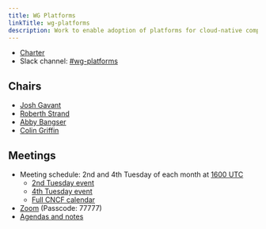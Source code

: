 ```yaml
---
title: WG Platforms
linkTitle: wg-platforms
description: Work to enable adoption of platforms for cloud-native computing.
---
```


* [Charter](https://github.com/cncf/tag-app-delivery/tree/main/platforms-wg/charter)
* Slack channel: [#wg-platforms](https://cloud-native.slack.com/archives/C020RHD43BP)

## Chairs

* [Josh Gavant](https://github.com/joshgav)
* [Roberth Strand](https://github.com/roberthstrand)
* [Abby Bangser](https://github.com/abangser)
* [Colin Griffin](https://github.com/krumware)

## Meetings

* Meeting schedule: 2nd and 4th Tuesday of each month at [1600 UTC](https://www.timeanddate.com/worldclock/converter.html?iso=20221213T160000&p1=1440)
    * [2nd Tuesday event](https://calendar.google.com/calendar/u/0/r/week/2022/12/13?eid=MDAxZmVpMGE5aDc3a283dGd2Y2YwcnZuYTFfMjAyMjEyMTNUMTYwMDAwWiBsaW51eGZvdW5kYXRpb24ub3JnX281YXZqbHZ0MmNhZTlicTdhOTVlbWM0NzQwQGc)
    * [4th Tuesday event](https://calendar.google.com/calendar/u/0/r/week/2022/12/27?eid=NGhyOHY1ZWVrbDliODY3bXU5ZnRtYWo0ZGdfMjAyMjEyMjdUMTYwMDAwWiBsaW51eGZvdW5kYXRpb24ub3JnX281YXZqbHZ0MmNhZTlicTdhOTVlbWM0NzQwQGc)
    * [Full CNCF calendar](https://calendar.google.com/calendar/u/0/embed?src=linuxfoundation.org_o5avjlvt2cae9bq7a95emc4740@group.calendar.google.com)
* [Zoom](https://zoom.us/j/7276783015?pwd=R0RJMkRzQ1ZjcmE0WERGcTJTOEVyUT09) (Passcode: 77777)
* [Agendas and notes](https://docs.google.com/document/d/1_smeS9-j-SuHJi0VXjx4g9xiD2-tgqhnlwf5oSMDQgg)
